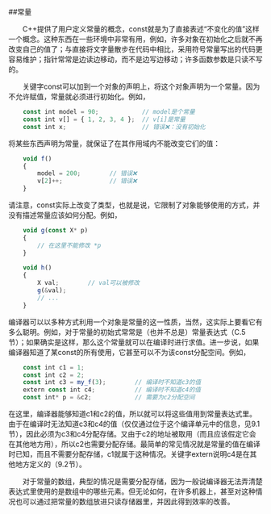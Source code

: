 ##常量

&emsp;&emsp;C++提供了用户定义常量的概念，const就是为了直接表述“不变化的值”这样一个概念。这种东西在一些环境中非常有用，例如，许多对象在初始化之后就不再改变自己的值了；与直接将文字量散步在代码中相比，采用符号常量写出的代码更容易维护；指针常常是边读边移动，而不是边写边移动；许多函数参数是只读不写的。

&emsp;&emsp;关键字const可以加到一个对象的声明上，将这个对象声明为一个常量。因为不允许赋值，常量就必须进行初始化。例如，

```javascript
    const int model = 90;            // model是个常量
    const int v[] = { 1, 2, 3, 4 };  // v[i]是常量
    const int x;                     // 错误❌：没有初始化
```

将某些东西声明为常量，就保证了在其作用域内不能改变它们的值：

```javascript
    void f()
    {
        model = 200;        // 错误❌
        v[2]++;             // 错误❌
    }
```

请注意，const实际上改变了类型，也就是说，它限制了对象能够使用的方式，并没有描述常量应该如何分配。例如，

```javascript
    void g(const X* p)
    {
        // 在这里不能修改 *p
    }
    
    void h()
    {
        X val;        // val可以被修改
        g(&val);
        // ...
    }
```

编译器可以以多种方式利用一个对象是常量的这一性质，当然，这实际上要看它有多么聪明。例如，对于常量的初始式常常是（也并不总是）常量表达式（C.5节）；如果确实是这样，那么这个常量就可以在编译时进行求值。进一步说，如果编译器知道了某const的所有使用，它甚至可以不为该const分配空间。例如，

```javascript
    const int c1 = 1;
    const int c2 = 2;
    const int c3 = my_f(3);        // 编译时不知道c3的值
    extern const int c4;           // 编译时不知道c4的值
    const int* p = &c2;            // 需要为c2分配空间
```

在这里，编译器能够知道c1和c2的值，所以就可以将这些值用到常量表达式里。由于在编译时无法知道c3和c4的值（仅仅通过位于这个编译单元中的信息，见9.1节），因此必须为c3和c4分配存储。又由于c2的地址被取用（而且应该假定它会在其他地方用），所以c2也需要分配存储。最简单的常见情况就是常量的值在编译时已知，而且不需要分配存储，c1就属于这种情况。关键字extern说明c4是在其他地方定义的（9.2节）。

&emsp;&emsp;对于常量的数组，典型的情况是需要分配存储，因为一般说编译器无法弄清楚表达式里使用的是数组中的哪些元素。但无论如何，在许多机器上，甚至对这种情况也可以通过把常量的数组放进只读存储器里，并因此得到效率的改善。







